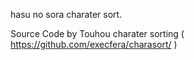 hasu no sora charater sort.

Source Code by Touhou charater sorting ( https://github.com/execfera/charasort/ )
